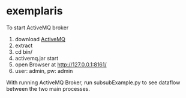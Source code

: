 # exemplaris
To start ActiveMQ broker

1. download [ActiveMQ](https://activemq.apache.org/components/classic/download/) 
2. extract 
3. cd bin/ 
4. activemq.jar start
5. open Browser at http://127.0.0.1:8161/
6. user: admin, pw: admin



With running ActiveMQ Broker, run subsubExample.py to see dataflow between the two main processes.
